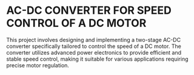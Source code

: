 # AC-DC CONVERTER FOR SPEED CONTROL OF A DC MOTOR
<p>This project involves designing and implementing a two-stage AC-DC converter specifically tailored to control the speed of a DC motor. The converter utilizes advanced power electronics to provide efficient and stable speed control, making it suitable for various applications requiring precise motor regulation.</p>

